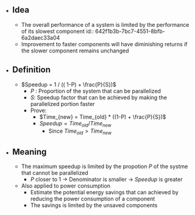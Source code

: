 - ## Idea
	- The overall performance of a system is limited by the performance of its slowest component
	  id:: 642f1b3b-7bc7-4551-8bfb-6a2daec33a04
	- Improvement to faster components will have diminishing returns if the slower component remains unchanged
- ## Definition
	- $Speedup = 1 / (( 1-P) + \frac{P}{S})$
		- $P$ : Proportion of the system that can be parallelized
		- $S$: Speedup factor that can be achieved by making the parallelized portion faster
		- Prove:
			- $Time_{new} = Time_{old} * ((1-P) + \frac{P}{S})$
			- $Speedup = Time_{old} / Time_{new}$
				- Since $Time_{old} > Time_{new}$
- ## Meaning
	- The maximum speedup is limited by the propotion $P$ of the systme that cannot be parallelized
		- $P$ closer to 1 -> Denominator is smaller -> $Speedup$ is greater
	- Also applied to power consumption
		- Estimate the potential energy savings that can achieved by reducing the power consumption of a component
		- The savings is limited by the unsaved components